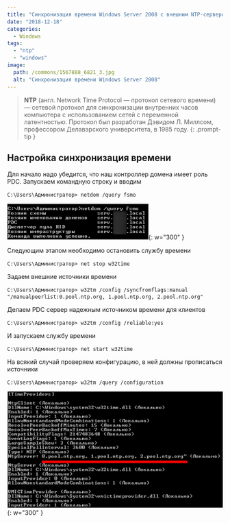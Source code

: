 ```yaml
---
title: "Синхронизация времени Windows Server 2008 с внешним NTP-сервером"
date: "2018-12-18"
categories: 
  - Windows
tags: 
  - "ntp"
  - "windows"
image:
  path: /commons/1567888_6821_3.jpg
  alt: "Синхронизация времени Windows Server 2008"
---
```


> **NTP** (англ. Network Time Protocol — протокол сетевого времени) — сетевой протокол для синхронизации внутренних часов компьютера с использованием сетей с переменной латентностью. Протокол был разработан Дэвидом Л. Миллсом, профессором Делавэрского университета, в 1985 году.
{: .prompt-tip }

## Настройка синхронизация времени

Для начало надо убедится, что наш контроллер домена имеет роль PDC. Запускаем командную строку и вводим

```
C:\Users\Администратор> netdom /query fsmo
```

![](/assets/img/posts/2018/12/18/2018-12-18_11-51.png){: w="300" }

Следующим этапом необходимо остановить службу времени

```
C:\Users\Администратор> net stop w32time
```

Задаем внешние источники времени

```
C:\Users\Администратор> w32tm /config /syncfromflags:manual "/manualpeerlist:0.pool.ntp.org, 1.pool.ntp.org, 2.pool.ntp.org"
```

Делаем PDC сервер надежным источником времени для клиентов

```
C:\Users\Администратор> w32tm /config /reliable:yes
```

И запускаем службу времени

```
C:\Users\Администратор> net start w32time
```

На всякий случай проверяем конфигурацию, в ней должны прописаться источники

```
C:\Users\Администратор> w32tm /query /configuration
```

![](/assets/img/posts/2018/12/18/2018-12-18_11-52.png){: w="300" }
